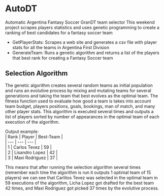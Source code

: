 # AutoDT
Automatic Argentina Fantasy Soccer GranDT team selector
This weekend project scrapes players statistics and uses genetic programming to create a ranking of best candidates for a fantasy soccer team

- GetPlayerStats: Scrapes a web site and generates a csv file with player stats for all the teams in Argentina First Division
- GenerateTeam: Runs a genetic algorithm and returns a list of the players that best rank for creating a Fantasy Soccer team

## Selection Algorithm
The genetic algorithm creates several random teams as initial population and runs an evolutive process by mixing and mutating teams for several generations and taking the team that best evolves as the optimal team. The fitness function used to evaluate how good a team is takes into account team budget, players positions, goals, bookings, man of match, and many other player stats. 
This algorithm is executed several times and outputs a list of players sorted by number of appearances in the optimal team of each execution of the algorithm.

Output example:  
| Rank | Player | Best-Team |  
| --- | --- | --- |  
| 1 | Carlos Tevez | 59 |  
| 2 | Lisandro Lopez | 42 |  
| 3 | Maxi Rodriguez | 37 |  

This means that after running the selection algorithm several times (remember each time the algorithm is run it outputs 1 optimal team of 15 players) we can see that Carlitos Tevez was selected in the optimal team in 59 executions of the algorithm, Licha Lopez got drafted for the best team 42 times, and Maxi Rodriguez got picked 37 times by the evolutive process.
